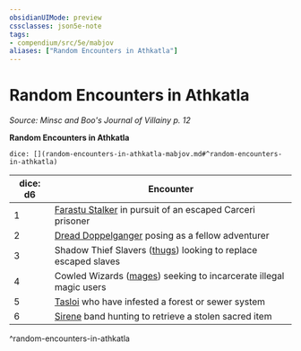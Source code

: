 ```yaml
---
obsidianUIMode: preview
cssclasses: json5e-note
tags:
- compendium/src/5e/mabjov
aliases: ["Random Encounters in Athkatla"]
---
```

# Random Encounters in Athkatla
*Source: Minsc and Boo's Journal of Villainy p. 12* 

**Random Encounters in Athkatla**

`dice: [](random-encounters-in-athkatla-mabjov.md#^random-encounters-in-athkatla)`

| dice: d6 | Encounter |
|----------|-----------|
| 1 | [Farastu Stalker](2-Mechanics/CLI/bestiary/fiend/farastu-stalker-mabjov.md) in pursuit of an escaped Carceri prisoner |
| 2 | [Dread Doppelganger](2-Mechanics/CLI/bestiary/monstrosity/dread-doppelganger-mabjov.md) posing as a fellow adventurer |
| 3 | Shadow Thief Slavers ([thugs](2-Mechanics/CLI/bestiary/humanoid/thug.md)) looking to replace escaped slaves |
| 4 | Cowled Wizards ([mages](2-Mechanics/CLI/bestiary/humanoid/mage.md)) seeking to incarcerate illegal magic users |
| 5 | [Tasloi](2-Mechanics/CLI/bestiary/npc/tasloi-mabjov.md) who have infested a forest or sewer system |
| 6 | [Sirene](2-Mechanics/CLI/bestiary/fey/sirene-mabjov.md) band hunting to retrieve a stolen sacred item |
^random-encounters-in-athkatla